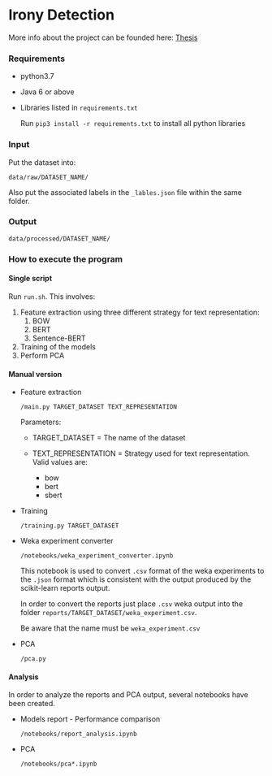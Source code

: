# Irony Detection
More info about the project can be founded here:
[Thesis](https://github.com/gianlucagiudice/irony-detection/blob/master/references/thesis/tesi.pdf)

### Requirements
- python3.7
- Java 6 or above
- Libraries listed in `requirements.txt`
    
    Run `pip3 install -r requirements.txt` to install all python libraries
    
### Input
Put the dataset into:
```
data/raw/DATASET_NAME/
```
Also put the associated labels in the `_lables.json` file within the same folder.
### Output
```
data/processed/DATASET_NAME/
```
### How to execute the program

#### Single script
Run `run.sh`. This involves:
1. Feature extraction using three different strategy for text representation:
    1. BOW
    2. BERT
    3. Sentence-BERT
2. Training of the models
3. Perform PCA
#### Manual version
- Feature extraction
    ```
    /main.py TARGET_DATASET TEXT_REPRESENTATION
    ```
  Parameters:
     - TARGET_DATASET = The name of the dataset
     
     - TEXT_REPRESENTATION = Strategy used for text representation.
        Valid values are:
        - bow
        - bert
        - sbert
- Training
    ```
    /training.py TARGET_DATASET
    ```
 - Weka experiment converter
 
    ```
    /notebooks/weka_experiment_converter.ipynb 
    ```
 
    This notebook is used to convert `.csv` format of the weka experiments to the `.json` format which is 
    consistent with the output produced by the scikit-learn reports output.
    
    In order to convert the reports just place `.csv` weka output into the folder
    `reports/TARGET_DATASET/weka_experiment.csv`.
    
    Be aware that the name must be `weka_experiment.csv`

- PCA
    ```
    /pca.py 
    ```
  
#### Analysis
In order to analyze the reports and PCA output, several notebooks have been created.
- Models report - Performance comparison
    ```
    /notebooks/report_analysis.ipynb
    ```
- PCA
    ```
    /notebooks/pca*.ipynb
    ```
 
